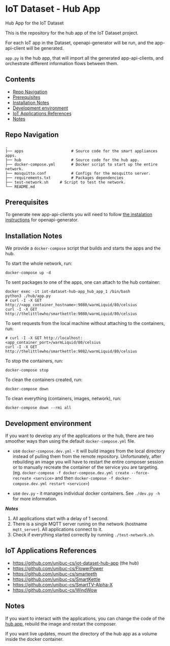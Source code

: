 # IoT Dataset - Hub App
Hub App for the IoT Dataset

This is the repository for the hub app of the IoT Dataset project. 
  
For each IoT app in the Dataset, openapi-generator will be run, and the app-api-client will be generated. 
  
`app.py` is the hub app, that will import all the generated app-api-clients, and orchestrate different information flows between them. 

## Contents
- [Repo Navigation](#repo-navigation)
- [Prerequisites](#prerequisites)
- [Installation Notes](#installation-notes)
- [Development environment](#development-environment)
- [IoT Applications References](#iot-applications-references)
- [Notes](#notes)

## Repo Navigation

    .
    ├── apps                     # Source code for the smart appliances apps. 
    ├── hub                      # Source code for the hub app.
    ├── docker-compose.yml       # Docker script to start up the entire network.
    ├── mosquitto.conf           # Configs for the mosquitto server.
    ├── requirements.txt         # Packages dependencies
    ├── test-network.sh     # Script to test the network.
    └── README.md

## Prerequisites

To generate new app-api-clients you will need to follow [the instalation instructions](https://github.com/OpenAPITools/openapi-generator) for openapi-generator.

## Installation Notes

We provide a `docker-compose` script that builds and starts the apps and the hub.

To start the whole network, run:
```
docker-compose up -d
``` 

To sent packages to one of the apps, one can attach to the hub container:
```
docker exec -it iot-dataset-hub-app_hub_app_1 /bin/bash
python3 ./hub/app.py
# curl -I -X GET http://<app_container_hostname>:9080/warmLiquid/80/celsius
curl -I -X GET http://thelittlewho/smartkettle:9080/warmLiquid/80/celsius
```

To sent requests from the local machine without attaching to the containers, run:
```
# curl -I -X GET http://localhost:<app_container_port>/warmLiquid/80/celsius
curl -I -X GET http://thelittlewho/smartkettle:9082/warmLiquid/80/celsius
```

To stop the containers, run:
```
docker-compose stop
```

To clean the containers created, run:
```
docker-compose down
```

To clean everything (containers, images, network), run:
```
docker-compose down --rmi all
```

## Development environment

If you want to develop any of the applications or the hub, there are two smoother ways than
using the default `docker-compose.yml` file. 

* use `docker-compose.dev.yml` - it will build images from the local directory instead of pulling
them from the remote repository. Unfortunately, after rebuilding an image you will have to
restart the entire composer session or to manually recreate the container of the service you are
targeting. (eg. `docker-compose -f docker-compose.dev.yml create --force-recreate <service>`
and then `docker-compose -f docker-compose.dev.yml restart <service>`)

* use `dev.py` - it manages individual docker containers. See `./dev.py -h` for more information.

***Notes***

1. All applications start with a delay of 1 second.
2. There is a single MQTT server runing on the network (hostname `mqtt_server`). All applications connect to it.
3. Check if everything started correctly by running `./test-network.sh`.

## IoT Applications References

* https://github.com/unibuc-cs/iot-dataset-hub-app (the hub)
* https://github.com/unibuc-cs/FlowerPower
* https://github.com/unibuc-cs/smarteeth
* https://github.com/unibuc-cs/SmartKettle
* https://github.com/unibuc-cs/SmartTV-Alpha-X
* https://github.com/unibuc-cs/WindWow

## Notes

If you want to interact with the applications, you can change the code of the [hub app](https://github.com/unibuc-cs/iot-dataset-hub-app), rebuild the image and restart the composer. 

If you want live updates, mount the directory of the hub app as a volume inside the docker container.
